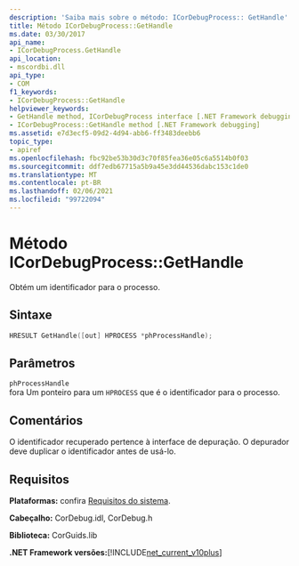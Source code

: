 ```yaml
---
description: 'Saiba mais sobre o método: ICorDebugProcess:: GetHandle'
title: Método ICorDebugProcess::GetHandle
ms.date: 03/30/2017
api_name:
- ICorDebugProcess.GetHandle
api_location:
- mscordbi.dll
api_type:
- COM
f1_keywords:
- ICorDebugProcess::GetHandle
helpviewer_keywords:
- GetHandle method, ICorDebugProcess interface [.NET Framework debugging]
- ICorDebugProcess::GetHandle method [.NET Framework debugging]
ms.assetid: e7d3ecf5-09d2-4d94-abb6-ff3483deebb6
topic_type:
- apiref
ms.openlocfilehash: fbc92be53b30d3c70f85fea36e05c6a5514b0f03
ms.sourcegitcommit: ddf7edb67715a5b9a45e3dd44536dabc153c1de0
ms.translationtype: MT
ms.contentlocale: pt-BR
ms.lasthandoff: 02/06/2021
ms.locfileid: "99722094"
---
```

# <a name="icordebugprocessgethandle-method"></a>Método ICorDebugProcess::GetHandle

Obtém um identificador para o processo.  
  
## <a name="syntax"></a>Sintaxe  
  
```cpp  
HRESULT GetHandle([out] HPROCESS *phProcessHandle);  
```  
  
## <a name="parameters"></a>Parâmetros  

 `phProcessHandle`  
 fora Um ponteiro para um `HPROCESS` que é o identificador para o processo.  
  
## <a name="remarks"></a>Comentários  

 O identificador recuperado pertence à interface de depuração. O depurador deve duplicar o identificador antes de usá-lo.  
  
## <a name="requirements"></a>Requisitos  

 **Plataformas:** confira [Requisitos do sistema](../../get-started/system-requirements.md).  
  
 **Cabeçalho:** CorDebug.idl, CorDebug.h  
  
 **Biblioteca:** CorGuids.lib  
  
 **.NET Framework versões:**[!INCLUDE[net_current_v10plus](../../../../includes/net-current-v10plus-md.md)]
